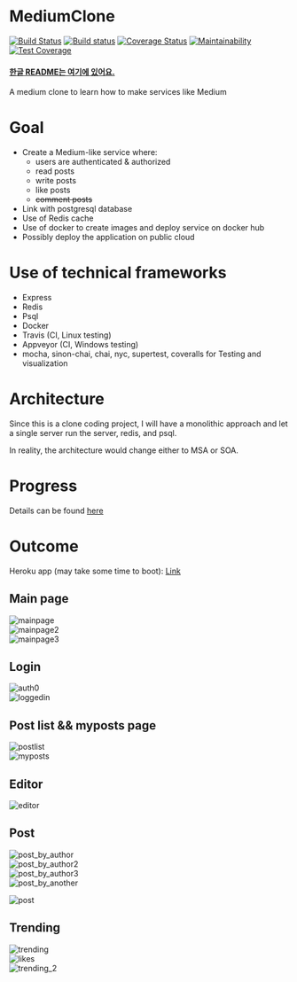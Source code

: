 # MediumClone 
[![Build Status](https://travis-ci.com/json9512/mediumclone.svg?branch=main)](https://travis-ci.com/json9512/mediumclone) [![Build status](https://ci.appveyor.com/api/projects/status/1thg3wucfety9ga0?svg=true)](https://ci.appveyor.com/project/json9512/mediumclone) [![Coverage Status](https://coveralls.io/repos/github/json9512/mediumclone/badge.svg?branch=main)](https://coveralls.io/github/json9512/mediumclone?branch=develop) [![Maintainability](https://api.codeclimate.com/v1/badges/24b9d515ac7e40820317/maintainability)](https://codeclimate.com/github/json9512/mediumclone/maintainability) [![Test Coverage](https://api.codeclimate.com/v1/badges/24b9d515ac7e40820317/test_coverage)](https://codeclimate.com/github/json9512/mediumclone/test_coverage) 


#### [한글 README는 여기에 있어요.](https://www.github.com/json9512/mediumclone/blob/master/Korean.md)

A medium clone to learn how to make services like Medium

# Goal

- Create a Medium-like service where:
    - users are authenticated & authorized
    - read posts
    - write posts
    - like posts
    - ~~comment posts~~
- Link with postgresql database
- Use of Redis cache
- Use of docker to create images and deploy service on docker hub
- Possibly deploy the application on public cloud

# Use of technical frameworks

- Express
- Redis
- Psql
- Docker
- Travis (CI, Linux testing)
- Appveyor (CI, Windows testing)
- mocha, sinon-chai, chai, nyc, supertest, coveralls for Testing and visualization

# Architecture

Since this is a clone coding project, I will have a monolithic approach and let a single server run the server, redis, and psql. 

In reality, the architecture would change either to MSA or SOA. 

# Progress

Details can be found [here](https://www.github.com/json9512/mediumclone/blob/master/Progress.md)

# Outcome

Heroku app (may take some time to boot): [Link](https://json9512-mediumclone.herokuapp.com/)

## Main page
![mainpage](https://www.github.com/json9512/mediumclone/blob/master/images/main.PNG)<br>
![mainpage2](https://www.github.com/json9512/mediumclone/blob/master/images/main2.PNG)<br>
![mainpage3](https://www.github.com/json9512/mediumclone/blob/master/images/main3.PNG)<br>

## Login
![auth0](https://www.github.com/json9512/mediumclone/blob/master/images/autho0.PNG)<br>
![loggedin](https://www.github.com/json9512/mediumclone/blob/master/images/loggedin_main.PNG)<br>

## Post list && myposts page

![postlist](https://www.github.com/json9512/mediumclone/blob/master/images/postlist.PNG)<br>
![myposts](https://www.github.com/json9512/mediumclone/blob/master/images/myposts.PNG)<br>

## Editor

![editor](https://www.github.com/json9512/mediumclone/blob/master/images/editor.PNG)<br>

## Post
![post_by_author](https://www.github.com/json9512/mediumclone/blob/master/images/post_by_me.PNG)<br>
![post_by_author2](https://www.github.com/json9512/mediumclone/blob/master/images/post_by_me2.PNG)<br>
![post_by_author3](https://www.github.com/json9512/mediumclone/blob/master/images/post_by_me3.PNG)<br>
![post_by_another](https://www.github.com/json9512/mediumclone/blob/master/images/post.PNG)<br>


![post](https://www.github.com/json9512/mediumclone/blob/master/images/post.PNG)<br>

## Trending

![trending](https://www.github.com/json9512/mediumclone/blob/master/images/trending.PNG)<br>
![likes](https://www.github.com/json9512/mediumclone/blob/master/images/like_increase.PNG)<br>
![trending_2](https://www.github.com/json9512/mediumclone/blob/master/images/trending_2.PNG)<br>